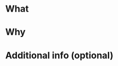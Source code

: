 <!-- ℹ お読みください
PRありがとうございます！ PRを作成する前に、コントリビューションガイドをご確認ください:
https://github.com/misskey-dev/misskey.js/blob/develop/CONTRIBUTING.md
-->
<!-- ℹ README
Thank you for your PR! Before creating a PR, please check the contribution guide:
https://github.com/misskey-dev/misskey.js/blob/develop/docs/CONTRIBUTING.en.md
-->

# What
<!-- このPRで何をしたのか？ どう変わるのか？ -->
<!-- What did you do with this PR? How will it change things? -->

# Why
<!-- なぜそうするのか？ どういう意図なのか？ 何が困っているのか？ -->
<!-- Why do you do it? What are your intentions? What is the problem? -->

# Additional info (optional)
<!-- テスト観点など -->
<!-- Test perspective, etc -->
